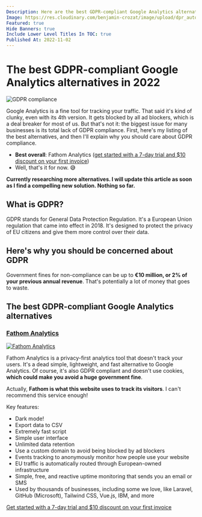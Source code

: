 ```yaml
---
Description: Here are the best GDPR-compliant Google Analytics alternatives to help you avoid the GDPR penalty and keep your users safe.
Image: https://res.cloudinary.com/benjamin-crozat/image/upload/dpr_auto,f_auto,q_auto,w_auto/v1667409628/data-security_z5tsl9.jpg
Featured: true
Hide Banners: true
Include Lower Level Titles In TOC: true
Published At: 2022-11-02
---
```


# The best GDPR-compliant Google Analytics alternatives in 2022

![GDPR compliance](https://res.cloudinary.com/benjamin-crozat/image/upload/dpr_auto,f_auto,q_auto,w_auto/v1667409628/data-security_z5tsl9.jpg)

Google Analytics is a fine tool for tracking your traffic. That said it's kind of clunky, even with its 4th version. It gets blocked by all ad blockers, which is a deal breaker for most of us. 
But that's not it: the biggest issue for many businesses is its total lack of GDPR compliance. 
First, here's my listing of the best alternatives, and then I'll explain why you should care about GDPR compliance.

- **Best overall**: Fathom Analytics ([get started with a 7-day trial and $10 discount on your first invoice](https://benjamincrozat.com/recommends/fathom-analytics))
- Well, that's it for now. 😅

**Currently researching more alternatives. I will update this article as soon as I find a compelling new solution. Nothing so far.**

## What is GDPR?

GDPR stands for General Data Protection Regulation. It's a European Union regulation that came into effect in 2018. It's designed to protect the privacy of EU citizens and give them more control over their data.

## Here's why you should be concerned about GDPR

Government fines for non-compliance can be up to **€10 million, or 2% of your previous annual revenue**. That's potentially a lot of money that goes to waste.

## The best GDPR-compliant Google Analytics alternatives

### [Fathom Analytics](https://benjamincrozat.com/recommends/fathom-analytics)

[<img loading="lazy" src="https://res.cloudinary.com/benjamin-crozat/image/upload/dpr_auto,f_auto,q_auto,w_auto/v1667409777/usefathom.com__ubmp2u.png" alt="Fathom Analytics" />](https://benjamincrozat.com/recommends/fathom-analytics)

Fathom Analytics is a privacy-first analytics tool that doesn't track your users. It's a dead simple, lightweight, and fast alternative to Google Analytics. Of course, it's also GDPR compliant and doesn't use cookies, **which could make you avoid a huge government fine**.

Actually, **Fathom is what this website uses to track its visitors**. I can't recommend this service enough!

Key features:
- Dark mode!
- Export data to CSV
- Extremely fast script
- Simple user interface
- Unlimited data retention
- Use a custom domain to avoid being blocked by ad blockers
- Events tracking to anonymously monitor how people use your website
- EU traffic is automatically routed through European-owned infrastructure
- Simple, free, and reactive uptime monitoring that sends you an email or SMS
- Used by thousands of businesses, including some we love, like Laravel, GitHub (Microsoft), Tailwind CSS, Vue.js, IBM, and more

[Get started with a 7-day trial and $10 discount on your first invoice](https://benjamincrozat.com/recommends/fathom-analytics)
